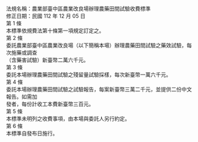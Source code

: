 法規名稱：農業部臺中區農業改良場辦理農藥田間試驗收費標準  
修正日期：民國 112 年 12 月 05 日  
第 1 條  
本標準依規費法第十條第一項規定訂定之。  
第 2 條  
委託農業部臺中區農業改良場（以下簡稱本場）辦理農藥田間試驗之藥效試驗，每次施藥或調查  
（含藥害試驗）新臺幣二萬六千元。  
第 3 條  
委託本場辦理農藥田間試驗之殘留量試驗採樣，每次新臺幣一萬六千元。  
第 4 條  
委託本場辦理農藥田間試驗之試驗報告，每案新臺幣三萬二千元，並提供二份中文報告。如需加  
發者，每份計收工本費新臺幣三百元。  
第 5 條  
本標準未明列之收費事項，由本場與委託人另行約定。  
第 6 條  
本標準自發布日施行。  


